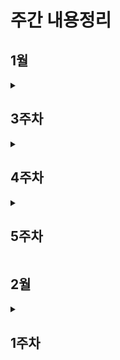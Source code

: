 # 주간 내용정리

## 1월
<details>
  <summary><h2>3주차</h2></summary>

  <details>
    <summary>CLI(Command LIne Interface)</summary>
    
    CLI&GUI
    
    - CLI: 명령어를 통해 사용자와 컴퓨터가 상호 작용하는 방식 
    => CLI에서 가장 중요한 것은 내가 어디 있는지(경로) 아는 것 
    - GUI: 그래픽을 통해 사용자와 컴퓨터가 상호 작용하는 방식

    CLI 사용하는 이유
    - 효율성
        - 키보드만으로 모든 작업을 수행 가능
        - 메모리와 CPU 사용량이 적어 저사양 시스템에서도 효율적
    - 정밀한 제어
        - 특정 프로그램이나 시스템의 세부 설정을 보다 정밀하게 제어 가능
    - 표준성
        - CLI 명령어는 대부분의 Unix 운영체제 기반 시스템에서 동일하게 작동하여 여러 환경에 적용 가능
  </details>

  <details>
    <summary>Git</summary>
    
    Git 개념
    
    - git: 분산 버전 관리
        - 버전 관리란 변화를 **기록하고 추적**하는 것
        - 중앙 집중식과 다르게 분산식을 사용하여 버전을 여러 복제된 저장소에 저장 및 관리
            - 중앙 서버에 의존하지 않고 동시에 다양한 작업을 수행하며 작업 충동을 줄이고 생산성 향상
            - 백업과 복구가 용이
            - 인터넷에 연결되지 않아도 로컬 저장소에 기록하고 중앙 서버와 동기화 가능
        - git의 역할
            - 히스토리를 관리
            - 개발 과정 파악
            - 이전 버전과 변경 사항 비교 => 코드의 변경 이력을 기록하고 협업을 원활하게 하는 도구
        - git의 역할
            - Working Directory: 실제 작업 중인 파일들이 위치하는 영역
            - Staging Area: 개념적인 영역으로 다음 버전에 포함시킬 파일들을 선택적으로 추가하거나 제외할 수 있는 영역 
            - Repository: 버전 이역과 파일들이 영구적으로 저장되는 영역으로 모든 버전과 변경 이력이 기록, 버젼 = commit
    
    Git bash 명령어

    - CLI에서 '.'(점): '.'은 현재 디렉토리, '..'는 현재의 상위 디렉토리(부모 폴더)를 의미
    - touch: 파일 생성
    - mkdir: 새 디렉토리 생성
    - ls: 현재 작업 중인 디렉토리 내부의 폴더/파일 목록을 출력
    - cd: 현재 작업 중인 디렉토리를 변경 (위치 이동)
    - start: 폴더/파일 열기
    - rm: 파일 삭제 (디렉토리 삭제는 -r옵션을 추가 사용)
        - rm dir -r, rm -r dir 상관 X
    - git init: 로컬 저장소 설정(초기화) => git의 버전 관리를 시작할 디렉토리에서 진행
        - git 로컬 저장소 내에 또 다른 git 로컬 저장소를 만들지 말 것
    - git add: 변경사항이 있는 파일을 staging area에 추가
    - git commit: staging area에 있는 파일들을 저장소에 기록 => 해당 시점의 버전을 생성, 변경 이력을 남김
        - -m: 메세지 설정
        - --amend: commit 메시지 수정 => Vim 에디터에서 수정
    - git config --global user.email "메일 주소" or user.name "유저네임": commit 작성자 정보 설정
        - git config --global -l: 설정 정보 보기
    - git status: 현재 로컬 저장소의 파일 상태 보기
    - git log: commit hisorty 보기
        - git log --oneline: 한 줄로 보기
    - git remote add origin remote_repo_url: 로컬 저장소에 원격 저장소 추가 
        - git remote -v: 현재 로컬 저장소에 등록된 원격 저장소 목록
        - git remote rm 원격 저장소 이름: 로컬 저장소에 등록된 원격 저장소 삭
    - git push origin master: 원격 저장소에 commit 목록을 업로드 => commit이 올라가므로 commit 이력이 없으면 push X
    - git pull origin master: 원격 저장소의 변경사항만을 받아옴 (업데이트)
    - git clone origin master: 원격 저장소 전체를 복제 (다운로드)
    - gitignore: Git에서 특정 파일이나 디렉토리를 추적하지 않도록 설정하는데 사용되는 텍스트 파일
    - git revert <commit id>: 특정 commit을 없었던 일로 만드는 작업 (없앴다는 로그는 남음)
        - git revert 79ch 와 같이 사용
        - 공백이나 '..'을 사용해 한 번에 실행 취소 가능 
    - git reset [옵션] <commit id>: 특정 commit으로 되돌아가는 작업 => 삭제되는 commit들의 기록을 어떤 영역에 남겨둘 지 옵션 활용 가
        - git reset --soft <commit id>: staging area에 남김
        - git reset --mixed <commit id>: working directory에 남김 (기본 옵션 값)
        - git reset --hard <commit id>: 기록을 남기지 않음
    - git restore: Working Directory에서 파일을 수정한 뒤, 파일의 수정 사항을 취소하고, 원래 모습대로 되돌리는 작업
    - git rm --cached: Staging Area에서 Working Directory로 되돌리기 (git 저장소에 "commit이 없는 경우")
    - git restore --staged: Staging Area에서 Working Directory로 되돌리기 (git 저장소에 "commit이 있는 경우")
  </details>

  <details>
    <summary>Chat GPT&API</summary>
    
    ChatGPT (Generative / Pre-trained / Transformer) 
    - 생성 모델 / 사전 훈련 / 트랜스포머 AI 모델 
    => GPT 모델을 기반으로 한 대화형 AI
    - API (비가시 영역의 수 많은 통신 종류 중 하나): 두 소프트웨어 (또는 시스템)가 서로 통신할 수 있게 하는 메커니즘
        - API Key: API에게 요청을 보내는 애플리케이션을 구별하기 위한 고유한 식별 문자
        => 보안 강화와 데이터 관리 측면에서 필요성 有 => 따라서 노출되면 안돼며 정기 갱신이 필요
    
  </details>
  
</details>

<details>
  <summary><h2>4주차</h2></summary>

  <details>
    <summary>Python이란?</summary>
    
    - 쉽고 간결한 문법
      - 읽기 쉽고 쓰기 쉬운 문법으로 쉽게 활용 가능
    - 파이썬 커뮤니티의 지원
      - 세계적인 규모의 풍부한 온라인 포럼 및 커뮤니티 생태계
    - 광범위한 응용 분야
      - 웹 개발, 데이터 분석, 인공지능, 자동화 스크립트 등 다양한 분야에서 사용
    - 직관적인 문법
    - 강력한 표준 라이브러리
    - 빠른 프로토타입
  </details>
  
  <details>
    <summary>Data_Type</summary>
    
    - Numeric Type
      - int(정수)
      - float(실수)
        - 프로그래밍 언어에서 float는 실수에 대한 근삿값 => 부동소수점 애러 발생
      - complex(복소수)
    - Sequence types: 순서 / 인덱싱(시퀀스 내 값들의 고유 번호로 위치 식별에 쓰이는 숫자) / 슬라이싱(시퀀스를 추출하여 새로운 시퀀스를 생성) / 길이 / 반복
      - str: 순서가 있는 변경 불가능한 시퀀스 자료형
        - f-string: print 방법 중 하나로 따옴표 주의할 것
      - list: 여러 개의 값을 순서대로 저장하는 변경 가능한 시퀀스 자료형
        - 0개 이상의 객체를 포함
      - tuple
      - range
    - Text Sequence Type
      - str(문자열)
    - Non-sequence Types
      - set
      - dict
    - 기타
      - Boolean
      - None
      - Functions

  </details>
  
  <details>
    <summary>연산자</summary>
    
    - sum

  </details>
  
  <details>
    <summary>단축평가</summary>
    
    - sum

  </details>
  
  <details>
    <summary>함수란</summary>
    
    - sum

  </details>
  
  <details>
    <summary>매개변수와 인자</summary>
    
    - sum

  </details>
  
  <details>
    <summary>재귀함수</summary>
    
    - sum

  </details>
  
  <details>
    <summary>내장함수</summary>
    
    - sum

  </details>
  
  <details>
    <summary>Scope</summary>
    
    - sum

  </details>
  
  <details>
    <summary>Packing&Unpacking</summary>
    
    - sum

  </details>
  
  <details>
    <summary>lamda</summary>
    
    - sum

  </details>
  
  <details>
    <summary>모듈이란</summary>
    
    - sum

  </details>
  
  <details>
    <summary>제어문</summary>
    
    - sum

  </details>
  
  <details>
    <summary>조건문</summary>
    
    - sum

  </details>
  
  <details>
    <summary>반복문</summary>

    # enumerate
    ##번외: list를 만드는 방법 → 반복문, list comprehension, map 총 3가지 방법
 
    - sum

  </details>
  
  <details>
    <summary>데이터 구조와 메서드</summary>
    
    - sum

  </details>
  
  <details>
    <summary>문자열</summary>
    
    - sum

  </details>
  
  <details>
    <summary>리스트</summary>
    
    - sum

  </details>
  
  <details>
    <summary>복사</summary>
    
    - sum

  </details>
  
</details>

<details>
  <summary><h2>5주차</h2></summary>

  <details>
    <summary>Programing</summary>
    
    sum

  </details>
</details>

## 2월

<details>
  <summary><h2>1주차</h2></summary>

  <details>
    <summary>Programing</summary>
    
    sum

  </details>
</details>
